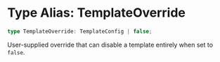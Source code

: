 # Type Alias: TemplateOverride

```ts
type TemplateOverride: TemplateConfig | false;
```

User-supplied override that can disable a template entirely when set to `false`.
